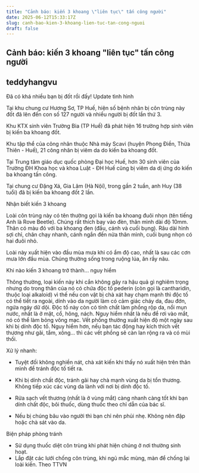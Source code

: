 ```yaml
---
title: "Cảnh báo: kiến 3 khoang \"liên tục\" tấn công người"
date: 2025-06-12T15:33:17Z
slug: canh-bao-kien-3-khoang-lien-tuc-tan-cong-nguoi
draft: false
---
```


## Cảnh báo: kiến 3 khoang "liên tục" tấn công người

## teddyhangvu

Đã có khá nhiều bạn bị đốt rồi đấy!
Update tình hình

Tại khu chung cư Hương Sơ, TP Huế, hiện số bệnh nhân bị côn trùng này đốt đã lên đến con số 127 người và nhiều người bị đốt lần thứ 3.

Khu KTX sinh viên Trường Bia (TP Huế) đã phát hiện 16 trường hợp sinh viên bị kiến ba khoang đốt.

Khu tập thể của công nhân thuộc Nhà máy Scavi (huyện Phong Điền, Thừa Thiên - Huế), 21 công nhân bị viêm da do kiến ba khoang đốt.

Tại Trung tâm giáo dục quốc phòng Đại học Huế, hơn 30 sinh viên của Trường ĐH Khoa học và khoa Luật - ĐH Huế cũng bị viêm da dị ứng do kiến ba khoang tấn công.

Tại chung cư Đặng Xá, Gia Lâm (Hà Nội), trong gần 2 tuần, anh Huy (38 tuổi) đã bị kiến ba khoang đốt 2 lần.



Nhận biết kiến 3 khoang

Loài côn trùng này có tên thường gọi là kiến ba khoang đuôi nhọn (tên tiếng Anh là Rove Beetle). Chúng rất thích bay vào đèn, thân mình dài độ 10mm. Thân có màu đỏ với ba khoang đen (đầu, cánh và cuối bụng). Râu dài hình sợi chỉ, chân chạy nhanh, cánh ngắn đến nửa thân mình, cuối bụng nhọn có hai đuôi nhỏ.

Loài này xuất hiện vào đầu mùa mưa khi có ẩm độ cao, nhất là sau các cơn mưa lớn đầu mùa. Chúng thường sống trong ruộng lúa, ăn rầy nâu.



Khi nào kiến 3 khoang trở thành... nguy hiểm

Thông thường, loại kiến này khi cắn không gây ra hậu quả gì nghiêm trọng nhưng do trong thân của nó có chứa độc tố pederin (còn gọi là cantharidin, thuộc loại alkaloid) vì thế nếu con vật bị chà xát hay chạm mạnh thì độc tố có thể tiết ra ngoài, dính vào da người làm có cảm giác cháy da, đau đớn, ngứa ngáy dữ dội.
Độc tố này còn có tính chất làm phồng rộp da, nổi mụn nước, nhất là ở mặt, cổ, hông, nách. Nguy hiểm nhất là nếu để rơi vào mắt, nó có thể làm bỏng võng mạc. Vết phồng thường xuất hiện độ một ngày sau khi bị dính độc tố. Nguy hiểm hơn, nếu bạn tác động hay kích thích vết thương như gãi, tắm, xông… thì các vết phồng sẽ càn lan rộng ra và có mùi thối.

Xử lý nhanh:

- Tuyệt đối không nghiền nát, chà xát kiến khi thấy nó xuất hiện trên thân mình để tránh độc tố tiết ra.

- Khi bị dính chất độc, tránh gãi hay chà mạnh vùng da bị tổn thương. Không tiếp xúc các vùng da lành với nơi bị dính độc tố. 
- Rửa sạch vết thương (nhất là ở vùng mắt) càng nhanh càng tốt khi bạn dính chất độc, bôi thuốc, dùng thuốc theo chỉ dẫn của bác sĩ.

- Nếu bị chúng bâu vào người thì bạn chỉ nên phủi nhẹ. Không nên đập hoặc chà sát vào da.

Biện pháp phòng tránh

- Sử dụng thuốc diệt côn trùng khi phát hiện chúng ở nơi thường sinh hoạt.
- Lắp đặt các lưới chống côn trùng, khi ngủ mắc mùng, màn để chống lại loài kiến.
Theo TTVN